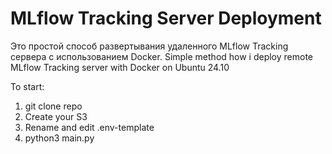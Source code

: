 # MLflow Tracking Server Deployment

Это простой способ развертывания удаленного MLflow Tracking сервера с использованием Docker.
Simple method how i deploy remote MLflow Tracking server with Docker on Ubuntu 24.10

To start:

1. git clone repo 
2. Create your S3 
3. Rename and edit .env-template 
4. python3 main.py